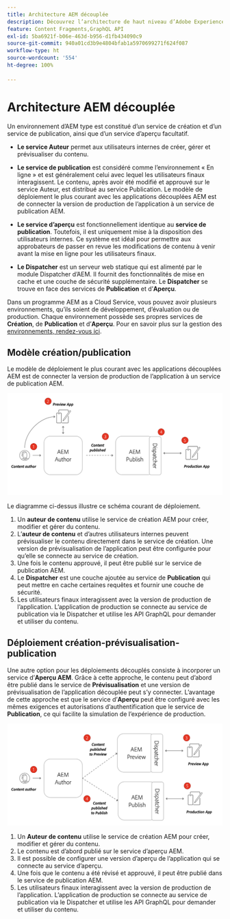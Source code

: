 ```yaml
---
title: Architecture AEM découplée
description: Découvrez l’architecture de haut niveau d’Adobe Experience Manager pour un déploiement découplé. Découvrez le rôle des services de création, de prévisualisation et de publication AEM et le modèle de déploiement recommandé pour les applications découplées.
feature: Content Fragments,GraphQL API
exl-id: 5ba6921f-b06e-463d-b956-d1fb434090c9
source-git-commit: 940a01cd3b9e4804bfab1a5970699271f624f087
workflow-type: ht
source-wordcount: '554'
ht-degree: 100%

---
```


# Architecture AEM découplée

Un environnement d’AEM type est constitué d’un service de création et d’un service de publication, ainsi que d’un service d’aperçu facultatif.

* **Le service Auteur** permet aux utilisateurs internes de créer, gérer et prévisualiser du contenu.

* **Le service de publication** est considéré comme l’environnement « En ligne » et est généralement celui avec lequel les utilisateurs finaux interagissent. Le contenu, après avoir été modifié et approuvé sur le service Auteur, est distribué au service Publication. Le modèle de déploiement le plus courant avec les applications découplées AEM est de connecter la version de production de l’application à un service de publication AEM.

* **Le service d’aperçu** est fonctionnellement identique au **service de publication**. Toutefois, il est uniquement mise à la disposition des utilisateurs internes. Ce système est idéal pour permettre aux approbateurs de passer en revue les modifications de contenu à venir avant la mise en ligne pour les utilisateurs finaux.

* **Le Dispatcher** est un serveur web statique qui est alimenté par le module Dispatcher d’AEM. Il fournit des fonctionnalités de mise en cache et une couche de sécurité supplémentaire. Le **Dispatcher** se trouve en face des services de **Publication** et d’**Aperçu**.

Dans un programme AEM as a Cloud Service, vous pouvez avoir plusieurs environnements, qu’ils soient de développement, d’évaluation ou de production. Chaque environnement possède ses propres services de **Création**, de **Publication** et d’**Aperçu**. Pour en savoir plus sur la gestion des [environnements, rendez-vous ici](/help/implementing/cloud-manager/manage-environments.md).

## Modèle création/publication

Le modèle de déploiement le plus courant avec les applications découplées AEM est de connecter la version de production de l’application à un service de publication AEM.

![Architecture création/publication](assets/autho-publish-architecture-diagram.png)

Le diagramme ci-dessus illustre ce schéma courant de déploiement.

1. Un **auteur de contenu** utilise le service de création AEM pour créer, modifier et gérer du contenu.
1. L’**auteur de contenu** et d’autres utilisateurs internes peuvent prévisualiser le contenu directement dans le service de création. Une version de prévisualisation de l’application peut être configurée pour qu’elle se connecte au service de création.
1. Une fois le contenu approuvé, il peut être publié sur le service de publication AEM.
1. Le **Dispatcher** est une couche ajoutée au service de **Publication** qui peut mettre en cache certaines requêtes et fournir une couche de sécurité.
1. Les utilisateurs finaux interagissent avec la version de production de l’application. L’application de production se connecte au service de publication via le Dispatcher et utilise les API GraphQL pour demander et utiliser du contenu.

## Déploiement création-prévisualisation-publication

Une autre option pour les déploiements découplés consiste à incorporer un service d’**Aperçu AEM**. Grâce à cette approche, le contenu peut d’abord être publié dans le service de **Prévisualisation** et une version de prévisualisation de l’application découplée peut s’y connecter. L’avantage de cette approche est que le service d’**Aperçu** peut être configuré avec les mêmes exigences et autorisations d’authentification que le service de **Publication**, ce qui facilite la simulation de l’expérience de production.

![Architecture d’aperçu de création et de publication](assets/author-preview-publish-architecture-diagram.png)

1. Un **Auteur de contenu** utilise le service de création AEM pour créer, modifier et gérer du contenu.
1. Le contenu est d’abord publié sur le service d’aperçu AEM.
1. Il est possible de configurer une version d’aperçu de l’application qui se connecte au service d’aperçu.
1. Une fois que le contenu a été révisé et approuvé, il peut être publié dans le service de publication AEM.
1. Les utilisateurs finaux interagissent avec la version de production de l’application. L’application de production se connecte au service de publication via le Dispatcher et utilise les API GraphQL pour demander et utiliser du contenu.
